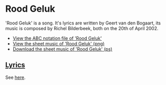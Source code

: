 # Rood Geluk

'Rood Geluk' is a song. It's lyrics are written by
Geert van den Bogaart, its music is composed by Richel Bilderbeek, both
on the 20th of April 2002.

* [View the ABC notation file of 'Rood Geluk'](11_rood_geluk.abc)
* [View the sheet music of 'Rood Geluk' (png)](11_rood_geluk.png)
* [Download the sheet music of 'Rood Geluk' (ps)](11_rood_geluk.ps)

## [Lyrics](11_rood_geluk.txt)

See [here](11_rood_geluk.txt).
